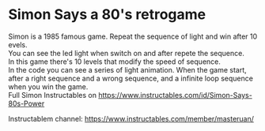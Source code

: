 # Simon Says a 80's retrogame
Simon is a 1985 famous game. Repeat the sequence of light and win after 10 evels.
<br>You can see the led light when switch on and after repete the sequence.
<br>In this game there's 10 levels that modify the speed of sequence.
<br>In the code you can see a series of light animation. When the game start, after a right sequence and a wrong sequence, and a infinite loop sequence when you win the game.
<br>
Full Simon Instructables on https://www.instructables.com/id/Simon-Says-80s-Power

Instructablem channel: https://www.instructables.com/member/masteruan/

